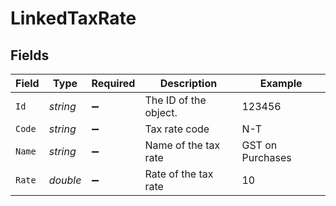 # LinkedTaxRate


## Fields

| Field                 | Type                  | Required              | Description           | Example               |
| --------------------- | --------------------- | --------------------- | --------------------- | --------------------- |
| `Id`                  | *string*              | :heavy_minus_sign:    | The ID of the object. | 123456                |
| `Code`                | *string*              | :heavy_minus_sign:    | Tax rate code         | N-T                   |
| `Name`                | *string*              | :heavy_minus_sign:    | Name of the tax rate  | GST on Purchases      |
| `Rate`                | *double*              | :heavy_minus_sign:    | Rate of the tax rate  | 10                    |